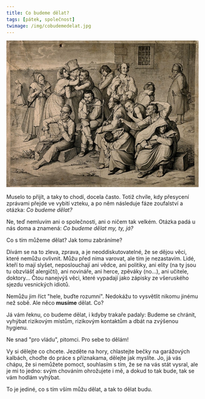 ```yaml
---
title: Co budeme dělat?
tags: [pátek, společnost]
twimage: /img/cobudemedelat.jpg
---
```


![cover](/img/cobudemedelat.jpg)

Muselo to přijít, a taky to chodí, docela často. Totiž chvíle, kdy přesycení zprávami přejde ve vybití vzteku, a po něm následuje fáze zoufalství a otázka: _Co budeme dělat?_

Ne, teď nemluvím ani o společnosti, ani o ničem tak velkém. Otázka padá u nás doma a znamená: _Co budeme dělat my, ty, já?_

Co s tím můžeme dělat? Jak tomu zabráníme?

Dívám se na to zleva, zprava, a je neoddiskutovatelné, že se dějou věci, které nemůžu ovlivnit. Můžu před nima varovat, ale tím je nezastavím. Lidé, kteří to mají slyšet, neposlouchají ani vědce, ani politiky, ani elity (na ty jsou tu obzvlášť alergičtí), ani novináře, ani herce, zpěváky (no...), ani učitele, doktory... Čtou nanejvýš věci, které vypadají jako zápisky ze všeruského sjezdu vesnických idiotů.

Nemůžu jim říct "hele, buďte rozumní". Nedokážu to vysvětlit nikomu jinému než sobě. Ale něco **musíme** dělat. Co?

Já vám řeknu, co budeme dělat, i kdyby trakaře padaly: Budeme se chránit, vyhýbat rizikovým místům, rizikovým kontaktům a dbát na zvýšenou hygienu.

Ne snad "pro vládu", pitomci. Pro sebe to dělám!

Vy si dělejte co chcete. Jezděte na hory, chlastejte bečky na garážových kalbách, choďte do práce s příznakama, dělejte jak myslíte. Jo, já vás chápu, že si nemůžete pomoct, souhlasím s tím, že se na vás stát vysral, ale je mi to jedno: svým chováním ohrožujete i mě, a dokud to tak bude, tak se vám hodlám vyhýbat.

To je jediné, co s tím vším můžu dělat, a tak to dělat budu.